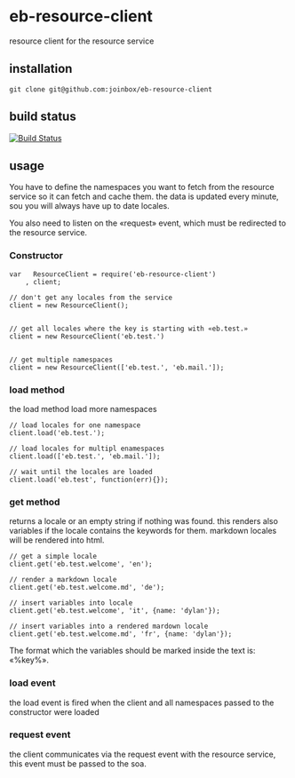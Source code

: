 # eb-resource-client

resource client for the resource service

## installation

    git clone git@github.com:joinbox/eb-resource-client

## build status

[![Build Status](https://magnum.travis-ci.com/joinbox/eb-resource-client.svg?token=FpqwU7qx4ZzksMfTnxPg&branch=master)](https://magnum.travis-ci.com/joinbox/eb-resource-client)


## usage

You have to define the namespaces you want to fetch from the resource service so it can fetch and cache them. the data is updated every minute, sou you will always have up to date locales.

You also need to listen on the «request» event, which must be redirected to the resource service.

### Constructor

    var   ResourceClient = require('eb-resource-client')
        , client;

    // don't get any locales from the service
    client = new ResourceClient();


    // get all locales where the key is starting with «eb.test.»
    client = new ResourceClient('eb.test.')


    // get multiple namespaces
    client = new ResourceClient(['eb.test.', 'eb.mail.']);


### load method

the load method load more namespaces
    
    // load locales for one namespace
    client.load('eb.test.');

    // load locales for multipl enamespaces
    client.load(['eb.test.', 'eb.mail.']);

    // wait until the locales are loaded
    client.load('eb.test', function(err){});



### get method

returns a locale or an empty string if nothing was found. this renders also variables if the locale contains the keywords for them. markdown locales will be rendered into html.
    
    // get a simple locale
    client.get('eb.test.welcome', 'en');

    // render a markdown locale
    client.get('eb.test.welcome.md', 'de');

    // insert variables into locale
    client.get('eb.test.welcome', 'it', {name: 'dylan'});

    // insert variables into a rendered mardown locale
    client.get('eb.test.welcome.md', 'fr', {name: 'dylan'});



The format which the variables should be marked inside the text is: «%key%».


### load event

the load event is fired when the client and all namespaces passed to the constructor were loaded


### request event

the client communicates via the request event with the resource service, this event must be passed to the soa.
